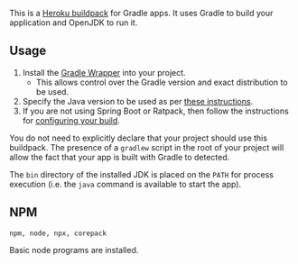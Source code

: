This is a [Heroku buildpack](http://devcenter.heroku.com/articles/buildpack) for Gradle apps.
It uses Gradle to build your application and OpenJDK to run it.

## Usage

1. Install the [Gradle Wrapper](http://www.gradle.org/docs/current/userguide/gradle_wrapper.html) into your project.
   - This allows control over the Gradle version and exact distribution to be used.
2. Specify the Java version to be used as per [these instructions](https://devcenter.heroku.com/articles/java-support#specifying-a-java-version).
3. If you are not using Spring Boot or Ratpack, then follow the instructions for [configuring your build](https://devcenter.heroku.com/articles/deploying-gradle-apps-on-heroku).

You do not need to explicitly declare that your project should use this buildpack.
The presence of a `gradlew` script in the root of your project will allow the fact that your app is built with Gradle to detected.

The `bin` directory of the installed JDK is placed on the `PATH` for process execution (i.e. the `java` command is available to start the app).

## NPM

`npm, node, npx, corepack`

Basic node programs are installed.
